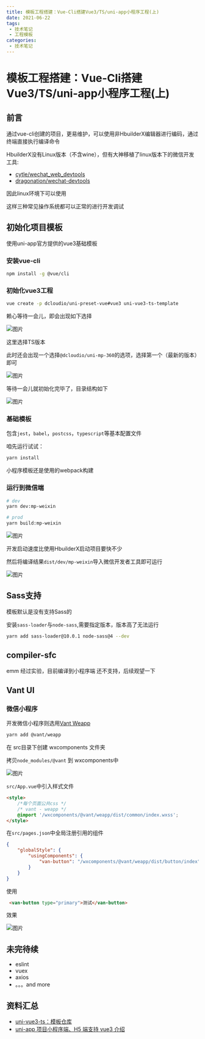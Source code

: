 ```yaml
---
title: 模板工程搭建：Vue-Cli搭建Vue3/TS/uni-app小程序工程(上)
date: 2021-06-22
tags:
 - 技术笔记
 - 工程模板
categories:
 - 技术笔记
---
```

# 模板工程搭建：Vue-Cli搭建Vue3/TS/uni-app小程序工程(上)

## 前言

通过vue-cli创建的项目，更易维护，可以使用非HbuilderX编辑器进行编码，通过终端直接执行编译命令

HbuilderX没有Linux版本（不含wine），但有大神移植了linux版本下的微信开发工具:
* [cytle/wechat_web_devtools](https://github.com/cytle/wechat_web_devtools)
* [dragonation/wechat-devtools](https://github.com/dragonation/wechat-devtools)

因此linux环境下可以使用

这样三种常见操作系统都可以正常的进行开发调试

## 初始化项目模板
使用uni-app官方提供的vue3基础模板

### 安装vue-cli
```sh
npm install -g @vue/cli
```
### 初始化vue3工程 
```sh
vue create -p dcloudio/uni-preset-vue#vue3 uni-vue3-ts-template
```

赖心等待一会儿，即会出现如下选择

![图片](https://img.cdn.sugarat.top/mdImg/MTYyNDM2NTIzMjc2MA==624365232760)

这里选择TS版本

此时还会出现一个选择`@dcloudio/uni-mp-360`的选项，选择第一个（最新的版本）即可

![图片](https://img.cdn.sugarat.top/mdImg/MTYyNDM2NTM3MDMwMQ==624365370301)

等待一会儿就初始化完毕了，目录结构如下

![图片](https://img.cdn.sugarat.top/mdImg/MTYyNDM2NjE1MDY4MA==624366150680)

### 基础模板
包含`jest`，`babel`，`postcss`，`typescript`等基本配置文件

咱先运行试试：
```sh
yarn install
```

小程序模板还是使用的webpack构建
### 运行到微信端
```sh
# dev
yarn dev:mp-weixin

# prod
yarn build:mp-weixin
```

![图片](https://img.cdn.sugarat.top/mdImg/MTYyNDM2NjcxODY5MQ==624366718691)

开发启动速度比使用HbuilderX启动项目要快不少

然后将编译结果`dist/dev/mp-weixin`导入微信开发者工具即可运行

![图片](https://img.cdn.sugarat.top/mdImg/MTYyNDM3MDAwMjk4NQ==624370002985)


## Sass支持
模板默认是没有支持Sass的

安装`sass-loader`与`node-sass`,需要指定版本，版本高了无法运行
```sh
yarn add sass-loader@10.0.1 node-sass@4 --dev
```
## compiler-sfc
emm 经过实验，目前编译到小程序端 还不支持，后续观望一下

## Vant UI
### 微信小程序
开发微信小程序则选用[Vant Weapp](https://vant-contrib.gitee.io/vant-weapp/#/home)
```sh
yarn add @vant/weapp
```

在 src目录下创建 wxcomponents 文件夹

拷贝`node_modules/@vant` 到 wxcomponents中

![图片](https://img.cdn.sugarat.top/mdImg/MTYyNDM3NjI0ODcyMg==624376248723)

`src/App.vue`中引入样式文件
```html
<style>
    /*每个页面公共css */
    /* vant - weapp */
    @import '/wxcomponents/@vant/weapp/dist/common/index.wxss';
</style>
```


在`src/pages.json`中全局注册引用的组件
```json
{
	"globalStyle": {
		"usingComponents": {
			"van-button": "/wxcomponents/@vant/weapp/dist/button/index"
		}
	}
}
```

使用
```html
 <van-button type="primary">测试</van-button>
```

效果

![图片](https://img.cdn.sugarat.top/mdImg/MTYyNDM3NjU4NTkwNg==624376585906)

## 未完待续
* eslint
* vuex
* axios
* 。。。and more
## 资料汇总
* [uni-vue3-ts：模板仓库](https://github.com/ATQQ/uni-vue3-ts-template)
* [uni-app 项目小程序端、H5 端支持 vue3 介绍](https://ask.dcloud.net.cn/article/37834)

